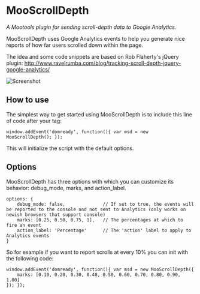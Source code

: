 MooScrollDepth
==============

*A Mootools plugin for sending scroll-depth data to Google Analytics.*

MooScrollDepth uses Google Analytics events to help you generate nice reports of how far users scrolled down within the page.

The idea and some code snippets are based on Rob Flaherty's jQuery plugin:
http://www.ravelrumba.com/blog/tracking-scroll-depth-jquery-google-analytics/

![Screenshot](http://f.cl.ly/items/1M3X3M2i1c2Z0H293U0K/google-analytics-scroll-depth.png)

How to use
----------

The simplest way to get started using MooScrollDepth is to include this line of code after your <body> tag:

	window.addEvent('domready', function(){ var msd = new MooScrollDepth(); });

This will initialize the script with the default options.

Options
-------

MooScrollDepth has three options with which you can customize its behavior: debug_mode, marks, and action_label.

	options: {
		debug_mode: false,				// If set to true, the events will be reported to the console and not sent to Analytics (only works on newish browsers that support console)
		marks: [0.25, 0.50, 0.75, 1],	// The percentages at which to fire an event
		action_label: 'Percentage'		// The 'action' label to apply to Analytics events
	}
	
So for example if you want to report scrolls at every 10% you can init with the following code:

	window.addEvent('domready', function(){ var msd = new MooScrollDepth({
		marks: [0.10, 0.20, 0.30, 0.40, 0.50, 0.60, 0.70, 0.80, 0.90, 1.00]
	}); });
	